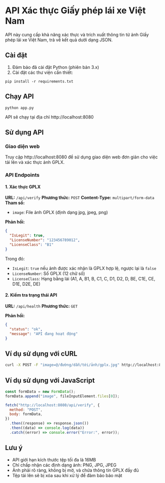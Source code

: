 # API Xác thực Giấy phép lái xe Việt Nam

API này cung cấp khả năng xác thực và trích xuất thông tin từ ảnh Giấy phép lái xe Việt Nam, trả về kết quả dưới dạng JSON.

## Cài đặt

1. Đảm bảo đã cài đặt Python (phiên bản 3.x)
2. Cài đặt các thư viện cần thiết:

```
pip install -r requirements.txt
```

## Chạy API

```
python app.py
```

API sẽ chạy tại địa chỉ http://localhost:8080

## Sử dụng API

### Giao diện web

Truy cập http://localhost:8080 để sử dụng giao diện web đơn giản cho việc tải lên và xác thực ảnh GPLX.

### API Endpoints

#### 1. Xác thực GPLX

**URL:** `/api/verify`
**Phương thức:** `POST`
**Content-Type:** `multipart/form-data`
**Tham số:**

- `image`: File ảnh GPLX (định dạng jpg, jpeg, png)

**Phản hồi:**

```json
{
  "IsLegit": true,
  "LicenseNumber": "123456789012",
  "LicenseClass": "B1"
}
```

Trong đó:

- `IsLegit`: `true` nếu ảnh được xác nhận là GPLX hợp lệ, ngược lại là `false`
- `LicenseNumber`: Số GPLX (12 chữ số)
- `LicenseClass`: Hạng bằng lái (A1, A, B1, B, C1, C, D1, D2, D, BE, C1E, CE, D1E, D2E, DE)

#### 2. Kiểm tra trạng thái API

**URL:** `/api/health`
**Phương thức:** `GET`

**Phản hồi:**

```json
{
  "status": "ok",
  "message": "API đang hoạt động"
}
```

## Ví dụ sử dụng với cURL

```bash
curl -X POST -F "image=@/đường/dẫn/tới/ảnh/gplx.jpg" http://localhost:8080/api/verify
```

## Ví dụ sử dụng với JavaScript

```javascript
const formData = new FormData();
formData.append("image", fileInputElement.files[0]);

fetch("http://localhost:8080/api/verify", {
  method: "POST",
  body: formData,
})
  .then((response) => response.json())
  .then((data) => console.log(data))
  .catch((error) => console.error("Error:", error));
```

## Lưu ý

- API giới hạn kích thước tệp tối đa là 16MB
- Chỉ chấp nhận các định dạng ảnh: PNG, JPG, JPEG
- Ảnh phải rõ ràng, không bị mờ, và chứa thông tin GPLX đầy đủ
- Tệp tải lên sẽ bị xóa sau khi xử lý để đảm bảo bảo mật
